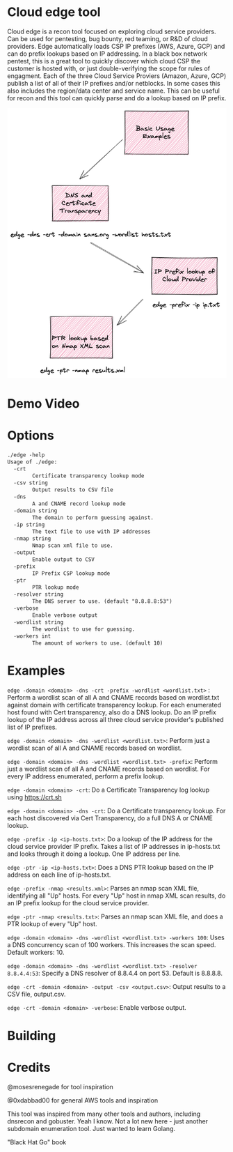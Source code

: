 # Cloud edge tool
Cloud edge is a recon tool focused on exploring cloud service providers.  Can be used for pentesting, bug bounty, red teaming, or R&D of cloud providers.  Edge automatically loads CSP IP prefixes (AWS, Azure, GCP) and can do prefix lookups based on IP addressing.  In a black box network pentest, this is a great tool to quickly discover which cloud CSP the customer is hosted with, or just double-verifying the scope for rules of engagment.  Each of the three Cloud Service Proviers (Amazon, Azure, GCP) publish a list of all of their IP prefixes and/or netblocks.  In some cases this also includes the region/data center and service name.  This can be useful for recon and this tool can quickly parse and do a lookup based on IP prefix.

![](edge-usage.png)

# Demo Video


# Options
```
./edge -help
Usage of ./edge:
  -crt
    	Certificate transparency lookup mode
  -csv string
    	Output results to CSV file
  -dns
    	A and CNAME record lookup mode
  -domain string
    	The domain to perform guessing against.
  -ip string
    	The text file to use with IP addresses
  -nmap string
    	Nmap scan xml file to use.
  -output
    	Enable output to CSV
  -prefix
    	IP Prefix CSP lookup mode
  -ptr
    	PTR lookup mode
  -resolver string
    	The DNS server to use. (default "8.8.8.8:53")
  -verbose
    	Enable verbose output
  -wordlist string
    	The wordlist to use for guessing.
  -workers int
    	The amount of workers to use. (default 10)
```

# Examples
```edge -domain <domain> -dns -crt -prefix -wordlist <wordlist.txt>``` : Perform a wordlist scan of all A and CNAME records based on wordlist.txt against domain with certificate transparency lookup.  For each enumerated host found with Cert transparency, also do a DNS lookup.  Do an IP prefix lookup of the IP address across all three cloud service provider's published list of IP prefixes.

```edge -domain <domain> -dns -wordlist <wordlist.txt>```:  Perform just a wordlist scan of all A and CNAME records based on wordlist.

```edge -domain <domain> -dns -wordlist <wordlist.txt> -prefix```:  Perform just a wordlist scan of all A and CNAME records based on wordlist.  For every IP address enumerated, perform a prefix lookup.

```edge -domain <domain> -crt```:  Do a Certificate Transparency log lookup using https://crt.sh

```edge -domain <domain> -dns -crt```:  Do a Certificate transparency lookup.  For each host discovered via Cert Transparency, do a full DNS A or CNAME lookup.

```edge -prefix -ip <ip-hosts.txt>```:  Do a lookup of the IP address for the cloud service provider IP prefix.  Takes a list of IP addresses in ip-hosts.txt and looks through it doing a lookup.  One IP address per line.

```edge -ptr -ip <ip-hosts.txt>```:  Does a DNS PTR lookup based on the IP address on each line of ip-hosts.txt.

```edge -prefix -nmap <results.xml>```:  Parses an nmap scan XML file, identifying all "Up" hosts.  For every "Up" host in nmap XML scan results, do an IP prefix lookup for the cloud service provider.

```edge -ptr -nmap <results.txt>```:  Parses an nmap scan XML file, and does a PTR lookup of every "Up" host.

```edge -domain <domain> -dns -wordlist <wordlist.txt> -workers 100```:  Uses a DNS concurrency scan of 100 workers.  This increases the scan speed.  Default workers: 10.

```edge -domain <domain> -dns -wordlist <wordlist.txt> -resolver 8.8.4.4:53```:  Specify a DNS resolver of 8.8.4.4 on port 53.  Default is 8.8.8.8.

```edge -crt -domain <domain> -output -csv <output.csv>```:  Output results to a CSV file, output.csv.

```edge -crt -domain <domain> -verbose```:  Enable verbose output.


# Building

# Credits
@mosesrenegade for tool inspiration

@0xdabbad00 for general AWS tools and inspiration

This tool was inspired from many other tools and authors, including dnsrecon and gobuster.  Yeah I know.  Not a lot new here - just another subdomain enumeration tool.  Just wanted to learn Golang.

"Black Hat Go" book
